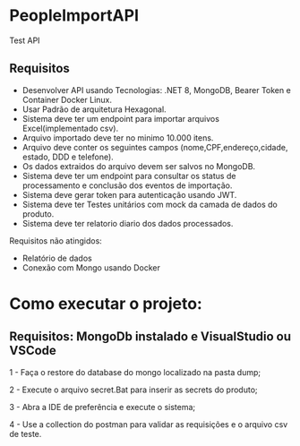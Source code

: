 # PeopleImportAPI
Test API

## Requisitos
- Desenvolver API usando Tecnologias: .NET 8, MongoDB, Bearer Token e Container Docker Linux.
- Usar Padrão de arquitetura Hexagonal.
- Sistema deve ter um endpoint para importar arquivos Excel(implementado csv).
- Arquivo importado deve ter no minimo 10.000 itens.
- Arquivo deve conter os seguintes campos (nome,CPF,endereço,cidade, estado, DDD e telefone).
- Os dados extraidos do arquivo devem ser salvos no MongoDB.
- Sistema deve ter um endpoint para consultar os status de processamento e conclusão dos eventos de importação.
- Sistema deve gerar token para autenticação usando JWT.
- Sistema deve ter Testes unitários com mock da camada de dados do produto.
- Sistema deve ter relatorio diario dos dados processados.

Requisitos não atingidos:
- Relatório de dados
- Conexão com Mongo usando Docker

# Como executar o projeto:

## Requisitos: MongoDb instalado e VisualStudio ou VSCode

  1 - Faça o restore do database do mongo localizado na pasta dump;

  2 - Execute o arquivo secret.Bat para inserir as secrets do produto;

  3 - Abra a IDE de preferência e execute o sistema;

  4 - Use a collection do postman para validar as requisições e o arquivo csv de teste.
